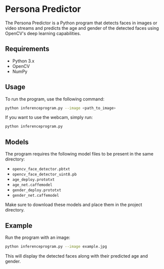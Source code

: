 # Persona Predictor

The Persona Predictor is a Python program that detects faces in images or video streams and predicts the age and gender of the detected faces using OpenCV's deep learning capabilities.

## Requirements

- Python 3.x
- OpenCV
- NumPy

## Usage

To run the program, use the following command:

```bash
python inferenceprogram.py --image <path_to_image>
```

If you want to use the webcam, simply run:

```bash
python inferenceprogram.py
```

## Models

The program requires the following model files to be present in the same directory:

- `opencv_face_detector.pbtxt`
- `opencv_face_detector_uint8.pb`
- `age_deploy.prototxt`
- `age_net.caffemodel`
- `gender_deploy.prototxt`
- `gender_net.caffemodel`

Make sure to download these models and place them in the project directory.

## Example

Run the program with an image:

```bash
python inferenceprogram.py --image example.jpg
```

This will display the detected faces along with their predicted age and gender.
